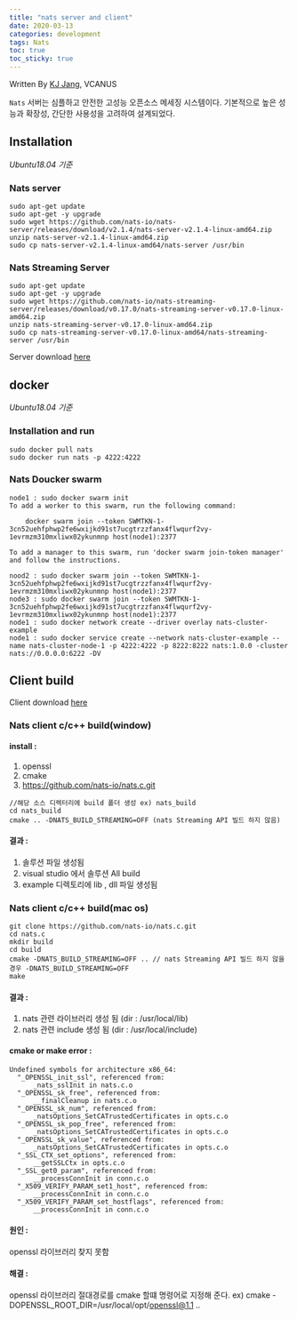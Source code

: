 ```yaml
---
title: "nats server and client"
date: 2020-03-13
categories: development
tags: Nats
toc: true
toc_sticky: true
---
```


Written By [KJ Jang](https://github.com/jjangchan), VCANUS

`Nats` 서버는 심플하고 안전한 고성능 오픈소스 메세징 시스템이다. 기본적으로 높은 성능과 확장성, 간단한 사용성을 고려하여 설계되었다.

## Installation
_Ubuntu18.04 기준_

### Nats server
```
sudo apt-get update
sudo apt-get -y upgrade
sudo wget https://github.com/nats-io/nats-server/releases/download/v2.1.4/nats-server-v2.1.4-linux-amd64.zip
unzip nats-server-v2.1.4-linux-amd64.zip
sudo cp nats-server-v2.1.4-linux-amd64/nats-server /usr/bin
```

### Nats Streaming Server
```
sudo apt-get update
sudo apt-get -y upgrade
sudo wget https://github.com/nats-io/nats-streaming-server/releases/download/v0.17.0/nats-streaming-server-v0.17.0-linux-amd64.zip
unzip nats-streaming-server-v0.17.0-linux-amd64.zip
sudo cp nats-streaming-server-v0.17.0-linux-amd64/nats-streaming-server /usr/bin
```
Server download [here](https://nats.io/download/)

## docker
_Ubuntu18.04 기준_
### Installation and run
```
sudo docker pull nats
sudo docker run nats -p 4222:4222
```

### Nats Doucker swarm
```
node1 : sudo docker swarm init
To add a worker to this swarm, run the following command:

    docker swarm join --token SWMTKN-1-3cn52uehfphwp2fe6wxijkd91st7ucgtrzzfanx4flwqurf2vy-1evrmzm310mxliwx02ykunmnp host(node1):2377

To add a manager to this swarm, run 'docker swarm join-token manager' and follow the instructions.

nood2 : sudo docker swarm join --token SWMTKN-1-3cn52uehfphwp2fe6wxijkd91st7ucgtrzzfanx4flwqurf2vy-1evrmzm310mxliwx02ykunmnp host(node1):2377
node3 : sudo docker swarm join --token SWMTKN-1-3cn52uehfphwp2fe6wxijkd91st7ucgtrzzfanx4flwqurf2vy-1evrmzm310mxliwx02ykunmnp host(node1):2377
node1 : sudo docker network create --driver overlay nats-cluster-example
node1 : sudo docker service create --network nats-cluster-example --name nats-cluster-node-1 -p 4222:4222 -p 8222:8222 nats:1.0.0 -cluster nats://0.0.0.0:6222 -DV
```
## Client build
Client download [here](https://nats.io/download/nats-io/nats.c/)
### Nats client c/c++ build(window)

#### install : 
1. openssl
2. cmake 
3. https://github.com/nats-io/nats.c.git

```
//해당 소스 디렉터리에 build 폴더 생성 ex) nats_build
cd nats_build
cmake .. -DNATS_BUILD_STREAMING=OFF (nats Streaming API 빌드 하지 않음)
```
#### 결과 :
1. 솔루션 파일 생성됨
2. visual studio 에서 솔루션 All build
3. example 디렉토리에 lib , dll 파일 생성됨


### Nats client c/c++ build(mac os)

```
git clone https://github.com/nats-io/nats.c.git
cd nats.c
mkdir build
cd build
cmake -DNATS_BUILD_STREAMING=OFF .. // nats Streaming API 빌드 하지 않을 경우 -DNATS_BUILD_STREAMING=OFF
make
```
#### 결과 : 
1. nats 관련 라이브러리 생성 됨 (dir : /usr/local/lib)
2. nats 관련 include 생성 됨 (dir : /usr/local/include)

#### cmake or make error :
```
Undefined symbols for architecture x86_64:
  "_OPENSSL_init_ssl", referenced from:
      _nats_sslInit in nats.c.o
  "_OPENSSL_sk_free", referenced from:
      __finalCleanup in nats.c.o
  "_OPENSSL_sk_num", referenced from:
      _natsOptions_SetCATrustedCertificates in opts.c.o
  "_OPENSSL_sk_pop_free", referenced from:
      _natsOptions_SetCATrustedCertificates in opts.c.o
  "_OPENSSL_sk_value", referenced from:
      _natsOptions_SetCATrustedCertificates in opts.c.o
  "_SSL_CTX_set_options", referenced from:
      __getSSLCtx in opts.c.o
  "_SSL_get0_param", referenced from:
      __processConnInit in conn.c.o
  "_X509_VERIFY_PARAM_set1_host", referenced from:
      __processConnInit in conn.c.o
  "_X509_VERIFY_PARAM_set_hostflags", referenced from:
      __processConnInit in conn.c.o
```
#### 원인 : 
openssl 라이브러리 찾지 못함
#### 해결 :
openssl 라이브러리 절대경로를 cmake 할떄 명령어로 지정해 준다.
ex) cmake -DOPENSSL_ROOT_DIR=/usr/local/opt/openssl@1.1 ..
```
